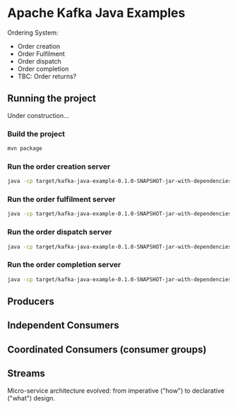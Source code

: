 # Apache Kafka Java Examples

Ordering System:

  - Order creation
  - Order Fulfilment
  - Order dispatch
  - Order completion
  - TBC: Order returns?


## Running the project

Under construction...

### Build the project

```bash
mvn package
```

### Run the order creation server

```bash
java -cp target/kafka-java-example-0.1.0-SNAPSHOT-jar-with-dependencies.jar seborama.demo1.kafka.OrderCreationServer
```

### Run the order fulfilment server

```bash
java -cp target/kafka-java-example-0.1.0-SNAPSHOT-jar-with-dependencies.jar seborama.demo1.kafka.OrderFulfilmentServer
```

### Run the order dispatch server

```bash
java -cp target/kafka-java-example-0.1.0-SNAPSHOT-jar-with-dependencies.jar seborama.demo1.kafka.OrderDispatchServer
```

### Run the order completion server

```bash
java -cp target/kafka-java-example-0.1.0-SNAPSHOT-jar-with-dependencies.jar seborama.demo1.kafka.OrderCompletionServer
```

## Producers

## Independent Consumers

## Coordinated Consumers (consumer groups)

## Streams

Micro-service architecture evolved: from imperative ("how") to declarative ("what") design.
